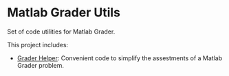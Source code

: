 # Matlab Grader Utils

Set of code utilities for Matlab Grader.

This project includes:

* [Grader Helper](./grader-helper): Convenient code to simplify the assestments of a Matlab Grader problem.

